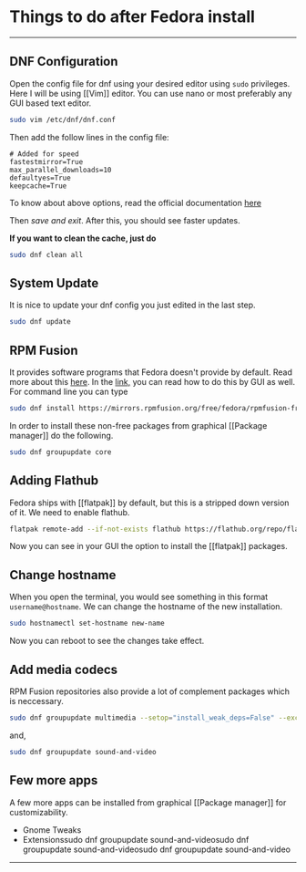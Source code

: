 # Things to do after Fedora install
---

## DNF Configuration 
Open the config file for dnf using your desired editor using `sudo` privileges. Here I will be using [[Vim]] editor. You can use nano or most preferably any GUI based text editor. 

```bash 
sudo vim /etc/dnf/dnf.conf
```

Then add the follow lines in the config file:

```text
# Added for speed
fastestmirror=True
max_parallel_downloads=10
defaultyes=True
keepcache=True
```
To know about above options, read the official documentation [here](https://dnf.readthedocs.io/en/latest/conf_ref.html)

Then *save and exit*. After this, you should see faster updates. 

**If you want to clean the cache, just do**

```bash
sudo dnf clean all
```

## System Update

It is nice to update your dnf config you just edited in the last step. 
```bash
sudo dnf update
```

## RPM Fusion 
It provides software programs that Fedora doesn't provide by default. Read more about this [here](https://rpmfusion.org/RPM%20Fusion). In the [link,](https://rpmfusion.org/Configuration) you can read how to do this by GUI as well. For command line you can type

```bash
sudo dnf install https://mirrors.rpmfusion.org/free/fedora/rpmfusion-free-release-$(rpm -E %fedora).noarch.rpm https://mirrors.rpmfusion.org/nonfree/fedora/rpmfusion-nonfree-release-$(rpm -E %fedora).noarch.rpm
```

In order to install these non-free packages from graphical [[Package manager]] do the following. 
```bash
sudo dnf groupupdate core
```

## Adding Flathub

Fedora ships with [[flatpak]] by default, but this is a stripped down version of it. We need to enable flathub. 

```bash
flatpak remote-add --if-not-exists flathub https://flathub.org/repo/flathub.flatpakrepo
```

Now you can see in your GUI the option to install the [[flatpak]] packages. 

## Change hostname
When you open the terminal, you would see something in this format `username@hostname`. We can change the hostname of the new installation.

```bash
sudo hostnamectl set-hostname new-name
```
Now you can reboot to see the changes take effect. 

## Add media codecs 
RPM Fusion repositories also provide a lot of complement packages which is neccessary. 
```bash
sudo dnf groupupdate multimedia --setop="install_weak_deps=False" --exclude=PackageKit-gstreamer-plugin
```
and,

```bash
sudo dnf groupupdate sound-and-video
```
## Few more apps
A few more apps can be installed from graphical [[Package manager]] for customizability.
- Gnome Tweaks 
- Extensionssudo dnf groupupdate sound-and-videosudo dnf groupupdate sound-and-videosudo dnf groupupdate sound-and-video

---
